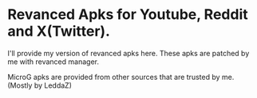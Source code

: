 # Revanced Apks for Youtube, Reddit and X(Twitter).
I'll provide my version of revanced apks here.
These apks are patched by me with revanced manager.

MicroG apks are provided from other sources that are trusted by me. (Mostly by LeddaZ)
